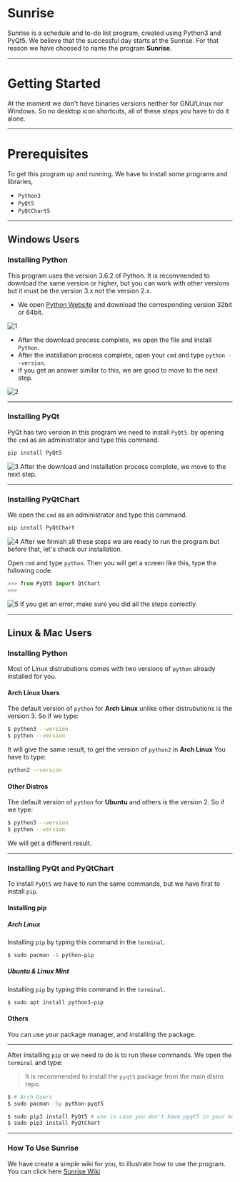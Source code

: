 # Sunrise
Sunrise is a schedule and to-do list program, created using Python3 and PyQt5.
We believe that the successful day starts at the Sunrise.
For that reason we have choosed to name the program **Sunrise**.

---
# Getting Started
At the moment we don't have binaries versions neither for GNU/Linux nor Windows.
So no desktop icon shortcuts, all of these steps you have to do it alone.

---
# Prerequisites
To get this program up and running.
We have to install some programs and libraries, 
* `Python3`
* `PyQt5`
* `PyQtChart5`

---
## Windows Users
### Installing Python
This program uses the version 3.6.2 of Python.
It is recommended to download the same version or higher, but you can work with other versions
but it must be the version 3.x not the version 2.x.
* We open [Python Website](https://www.python.org/downloads/windows/) and download the corresponding version 32bit or 64bit.

![1](https://s5.postimg.cc/rxg6u25o7/Screenshot_2017-10-09_14-51-34.png)

* After the download process complete, we open the file and Install `Python`.
* After the installation process complete, open your `cmd` and type `python --version`.
* If you get an answer similar to this, we are good to move to the next step.

![2](https://s5.postimg.cc/ie6i0dcyf/Capture.png)

---
### Installing PyQt
PyQt has two version in this program we need to install `PyQt5`.
by opening the `cmd` as an administrator and type this command.
```cmd
pip install PyQt5
```
![3](https://s5.postimg.cc/o2csrc9lz/Capture3.png)
After the download and installation process complete, we move to the next step.

---
### Installing PyQtChart
We open the `cmd` as an administrator and type this command.
```cmd
pip install PyQtChart
```
![4](https://s5.postimg.cc/pu5rm9ntz/Capture4.png)
After we finnish all these steps we are ready to run the program but before that, let's check our installation.

Open `cmd` and type `python`.
Then you will get a screen like this, type the following code.
```python
>>> from PyQt5 import QtChart
>>>
```
![5](https://s5.postimg.cc/kvi97rew7/Capture5.png)
If you get an error, make sure you did all the steps correctly.

---
## Linux & Mac Users
### Installing Python
Most of Linux distrubutions comes with two versions of `python` already installed for you.
#### Arch Linux Users
The default version of `python` for **Arch Linux** unlike other distrubutions is the version 3.
So if we type:
```sh
$ python3 --version
$ python --version
```
It will give the same result, to get the version of `python2` in **Arch Linux** You have to type:
```sh
python2 --version
```
#### Other Distros
The default version of `python` for **Ubuntu** and others is the version 2.
So if we type:
```sh
$ python3 --version
$ python --version
```
We will get a different result.

---
### Installing PyQt and PyQtChart
To install `PyQt5` we have to run the same commands, but we have first to install `pip`.

#### Installing pip
##### Arch Linux
Installing `pip` by typing this command in the `terminal`.
```sh
$ sudo pacman -S python-pip
```
##### Ubuntu & Linux Mint
Installing `pip` by typing this command in the `terminal`.
```sh
$ sudo apt install python3-pip
```
#### Others
You can use your package manager, and installing the package.

---
After installing `pip` or we need to do is to run these commands.
We open the `terminal` and type:

> It is recommended to install the `pyqt5` package from the main distro repo.

```sh
$ # Arch Users
$ sudo pacman -Sy python-pyqt5
```

```sh
$ sudo pip3 install PyQt5 # use in case you don't have pyqt5 in your main distro repo
$ sudo pip3 install PyQtChart
```

---
### How To Use Sunrise
We have create a simple wiki for you, to illustrate how to use the program.
You can click here [Sunrise Wiki](https://github.com/HOuadhour/Sunrise/wiki)
